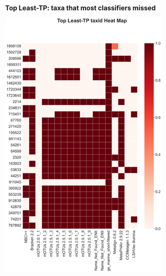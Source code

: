 ## Top Least-TP: taxa that most classifiers missed

![Figure: Software efficiency](Top_Least-TP_taxid_Heat_Map.png)
